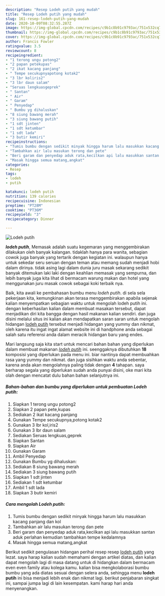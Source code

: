 ```yaml
---
description: "Resep Lodeh putih yang mudah"
title: "Resep Lodeh putih yang mudah"
slug: 161-resep-lodeh-putih-yang-mudah
date: 2020-10-09T08:32:55.287Z
image: https://img-global.cpcdn.com/recipes/c9b1c8b91c9793ac/751x532cq70/lodeh-putih-foto-resep-utama.jpg
thumbnail: https://img-global.cpcdn.com/recipes/c9b1c8b91c9793ac/751x532cq70/lodeh-putih-foto-resep-utama.jpg
cover: https://img-global.cpcdn.com/recipes/c9b1c8b91c9793ac/751x532cq70/lodeh-putih-foto-resep-utama.jpg
author: Francis Fowler
ratingvalue: 3.5
reviewcount: 8
recipeingredient:
- "1 terong ungu potong2"
- "2 papan petekupas"
- "2 ikat kacang panjang"
- " Tempe secukupnyapotong kotak2"
- "3 lbr koliris2"
- "3 lbr daun salam"
- "Seruas lengkuasgeprek"
- " Santan"
- " Air"
- " Garam"
- " Penyedap"
- " Bumbu yg dihaluskan"
- "8 siung bawang merah"
- "3 siung bawang putih"
- "1 sdt jinten"
- "1 sdt ketumbar"
- "1 sdt lada"
- "3 butir kemiri"
recipeinstructions:
- "Tumis bumbu dengan sedikit minyak hingga harum lalu masukkan kacang panjang dan kol"
- "Tambahkan air lalu masukan terong dan pete"
- "Beri garam dan penyedap aduk rata,kecilkan api lalu masukkan santan aduk perlahan kemudian tambahkan tempe kedalamnya"
- "Masak hingga semua matang,angkat"
categories:
- Resep
tags:
- lodeh
- putih

katakunci: lodeh putih 
nutrition: 139 calories
recipecuisine: Indonesian
preptime: "PT28M"
cooktime: "PT36M"
recipeyield: "3"
recipecategory: Dinner

---
```



![Lodeh putih](https://img-global.cpcdn.com/recipes/c9b1c8b91c9793ac/751x532cq70/lodeh-putih-foto-resep-utama.jpg)

<b><i>lodeh putih</i></b>, Memasak adalah suatu kegemaran yang menggembirakan dilakukan oleh banyak kalangan. tidaklah hanya para wanita, sebagian cowok juga banyak yang tertarik dengan kegiatan ini. walaupun hanya untuk sekedar seru seruan dengan teman atau memang sudah menjadi hobi dalam dirinya. tidak asing lagi dalam dunia juru masak sekarang sedikit banyak ditemukan laki laki dengan keahlian memasak yang sempurna, dan lebih banyak juga kita lihat di bermacam warung makan dan hotel yang menggunakan juru masak cowok sebagai koki terbaik nya.



Baik, kita awali ke pembahasan bumbu menu <i>lodeh putih</i>. di sela sela pekerjaan kita, kemungkinan akan terasa menggembirakan apabila sejenak kalian menyempatkan sebagian waktu untuk mengolah lodeh putih ini. dengan keberhasilan kalian dalam membuat masakan tersebut, dapat menjadikan diri kita bangga dengan hasil makanan kalian sendiri. dan juga disini melalui situs ini kalian akan mendapatkan saran saran untuk mengolah hidangan <u>lodeh putih</u> tersebut menjadi hidangan yang yummy dan nikmat, oleh karena itu ingat ingat alamat website ini di handphone anda sebagai salah satu referensi anda dalam meracik hidangan baru yang endes.


Mari langsung saja kita start untuk mencari bahan bahan yang diperlukan dalam membuat makanan <u><i>lodeh putih</i></u> ini. seenggaknya dibutuhkan <b>18</b> komposisi yang diperlukan pada menu ini. biar nantinya dapat membuahkan rasa yang yummy dan nikmat. dan juga sisihkan waktu anda sebentar, karena anda akan mengolahnya paling tidak dengan <b>4</b> tahapan. saya berharap segala yang diperlukan sudah anda punyai disini, oke mari kita olah dengan mencatat dulu bahan bahan selanjutnya ini.

<!--inarticleads1-->

##### Bahan-bahan dan bumbu yang diperlukan untuk pembuatan Lodeh putih:

1. Siapkan 1 terong ungu potong2
1. Siapkan 2 papan pete,kupas
1. Sediakan 2 ikat kacang panjang
1. Gunakan  Tempe secukupnya,potong kotak2
1. Gunakan 3 lbr kol,iris2
1. Gunakan 3 lbr daun salam
1. Sediakan Seruas lengkuas,geprek
1. Siapkan  Santan
1. Siapkan  Air
1. Gunakan  Garam
1. Ambil  Penyedap
1. Gunakan  Bumbu yg dihaluskan:
1. Sediakan 8 siung bawang merah
1. Sediakan 3 siung bawang putih
1. Siapkan 1 sdt jinten
1. Sediakan 1 sdt ketumbar
1. Ambil 1 sdt lada
1. Siapkan 3 butir kemiri




<!--inarticleads2-->

##### Cara mengolah Lodeh putih:

1. Tumis bumbu dengan sedikit minyak hingga harum lalu masukkan kacang panjang dan kol
1. Tambahkan air lalu masukan terong dan pete
1. Beri garam dan penyedap aduk rata,kecilkan api lalu masukkan santan aduk perlahan kemudian tambahkan tempe kedalamnya
1. Masak hingga semua matang,angkat




Berikut sedikit pengulasan hidangan perihal resep resep <u>lodeh putih</u> yang lezat. saya harap kalian sudah memahami dengan artikel diatas, dan kalian dapat mengolah lagi di masa datang untuk di hidangkan dalam bermacam even even family atau kolega kamu. kalian bisa mengkolaborasi bumbu bumbu yang ada diatas sesuai dengan selera anda, sehingga menu <b>lodeh putih</b> ini bisa menjadi lebih enak dan nikmat lagi. berikut penjabaran singkat ini, sampai jumpa lagi di lain kesempatan. kami harap hari anda menyenangkan.
